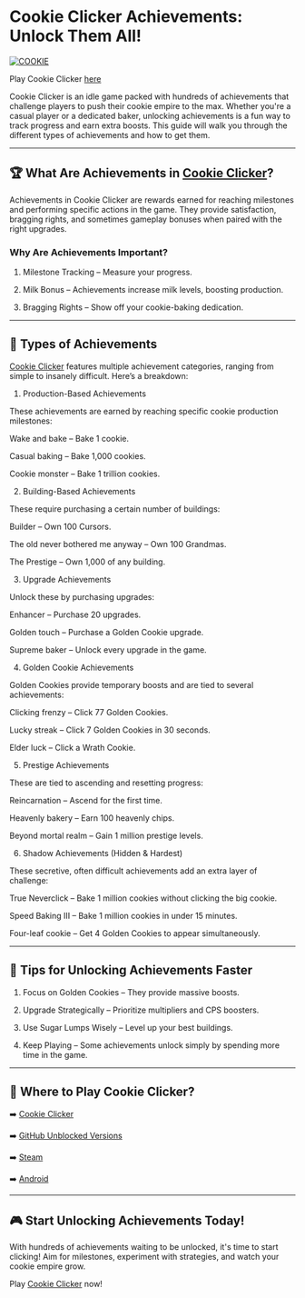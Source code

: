 # Cookie Clicker Achievements: Unlock Them All!

[![COOKIE](https://github.com/user-attachments/assets/d1557854-2fa0-48fb-8b76-faa9ddb3531e)](https://cookieclicker.ee/)

Play Cookie Clicker [here](https://cookieclicker.ee)

Cookie Clicker is an idle game packed with hundreds of achievements that challenge players to push their cookie empire to the max. Whether you're a casual player or a dedicated baker, unlocking achievements is a fun way to track progress and earn extra boosts. This guide will walk you through the different types of achievements and how to get them.

---
## 🏆 What Are Achievements in [Cookie Clicker](https://cookieclicker.me)?

Achievements in Cookie Clicker are rewards earned for reaching milestones and performing specific actions in the game. They provide satisfaction, bragging rights, and sometimes gameplay bonuses when paired with the right upgrades.

### Why Are Achievements Important?

1. Milestone Tracking – Measure your progress.

2. Milk Bonus – Achievements increase milk levels, boosting production.

3. Bragging Rights – Show off your cookie-baking dedication.

---
## 🎯 Types of Achievements

[Cookie Clicker](https://cookieclicker.app) features multiple achievement categories, ranging from simple to insanely difficult. Here’s a breakdown:

1. Production-Based Achievements

These achievements are earned by reaching specific cookie production milestones:

Wake and bake – Bake 1 cookie.

Casual baking – Bake 1,000 cookies.

Cookie monster – Bake 1 trillion cookies.

2. Building-Based Achievements

These require purchasing a certain number of buildings:

Builder – Own 100 Cursors.

The old never bothered me anyway – Own 100 Grandmas.

The Prestige – Own 1,000 of any building.

3. Upgrade Achievements

Unlock these by purchasing upgrades:

Enhancer – Purchase 20 upgrades.

Golden touch – Purchase a Golden Cookie upgrade.

Supreme baker – Unlock every upgrade in the game.

4. Golden Cookie Achievements

Golden Cookies provide temporary boosts and are tied to several achievements:

Clicking frenzy – Click 77 Golden Cookies.

Lucky streak – Click 7 Golden Cookies in 30 seconds.

Elder luck – Click a Wrath Cookie.

5. Prestige Achievements

These are tied to ascending and resetting progress:

Reincarnation – Ascend for the first time.

Heavenly bakery – Earn 100 heavenly chips.

Beyond mortal realm – Gain 1 million prestige levels.

6. Shadow Achievements (Hidden & Hardest)

These secretive, often difficult achievements add an extra layer of challenge:

True Neverclick – Bake 1 million cookies without clicking the big cookie.

Speed Baking III – Bake 1 million cookies in under 15 minutes.

Four-leaf cookie – Get 4 Golden Cookies to appear simultaneously.

---
## 🚀 Tips for Unlocking Achievements Faster

1. Focus on Golden Cookies – They provide massive boosts.

2. Upgrade Strategically – Prioritize multipliers and CPS boosters.

3. Use Sugar Lumps Wisely – Level up your best buildings.

4. Keep Playing – Some achievements unlock simply by spending more time in the game.

---
## 🔗 Where to Play Cookie Clicker?

➡️ [Cookie Clicker](https://cookieclicker.ee)

➡️ [GitHub Unblocked Versions](https://cookieclickerorteil.github.io)

➡️ [Steam](https://store.steampowered.com/app/1454400/Cookie_Clicker/)

➡️ [Android](https://play.google.com/store/apps/details?id=org.dashnet.cookieclicker&hl=en
)

---
## 🎮 Start Unlocking Achievements Today!

With hundreds of achievements waiting to be unlocked, it's time to start clicking! Aim for milestones, experiment with strategies, and watch your cookie empire grow.

Play [Cookie Clicker](https://cookieclicker.ee) now!

